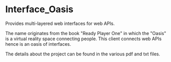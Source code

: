 # Interface_Oasis
Provides multi-layered web interfaces for web APIs.

The name originates from the book "Ready Player One" in which the "Oasis" is a virtual reality space connecting people. This client connects web APIs hence is an oasis of interfaces.

The details about the project can be found in the various pdf and txt files.
